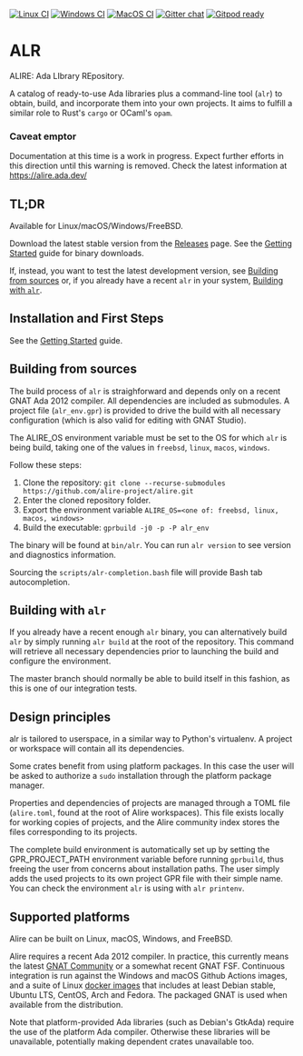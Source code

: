 [![Linux CI](https://github.com/alire-project/alire/workflows/CI%20linux/badge.svg)](https://github.com/alire-project/alire/actions)
[![Windows CI](https://github.com/alire-project/alire/workflows/CI%20Windows/badge.svg)](https://github.com/alire-project/alire/actions)
[![MacOS CI](https://github.com/alire-project/alire/workflows/CI%20macOS/badge.svg)](https://github.com/alire-project/alire/actions)
[![Gitter chat](https://badges.gitter.im/gitterHQ/gitter.png)](https://gitter.im/ada-lang/Alire)
[![Gitpod ready](https://img.shields.io/badge/Gitpod-ready-908a85?logo=gitpod)](https://gitpod.io/#https://github.com/alire-project/alire)

# ALR #

ALIRE: Ada LIbrary REpository.

A catalog of ready-to-use Ada libraries plus a command-line tool (`alr`) to
obtain, build, and incorporate them into your own projects. It aims to fulfill
a similar role to Rust's `cargo` or OCaml's `opam`.

### Caveat emptor ###

Documentation at this time is a work in progress. Expect further efforts in
this direction until this warning is removed. Check the latest information at
https://alire.ada.dev/

## TL;DR ##

Available for Linux/macOS/Windows/FreeBSD.

Download the latest stable version from the [Releases](https://github.com/alire-project/alire/releases) page. See the [Getting Started](doc/getting-started.md) guide for binary downloads.

If, instead, you want to test the latest development version, see [Building from sources](#building-from-sources) or, if you already have a recent `alr` in your system, [Building with `alr`](#building-with-alr).

## Installation and First Steps ##

See the [Getting Started](doc/getting-started.md) guide.

## Building from sources ##

The build process of `alr` is straighforward and depends only on a recent GNAT Ada 2012 compiler. All dependencies are included as submodules. A project file (`alr_env.gpr`) is provided to drive the build with all necessary configuration (which is also valid for editing with GNAT Studio).

The ALIRE_OS environment variable must be set to the OS for which `alr` is being build, taking one of the values in `freebsd`, `linux`, `macos`, `windows`.

Follow these steps:

1. Clone the repository: `git clone --recurse-submodules https://github.com/alire-project/alire.git`
1. Enter the cloned repository folder.
1. Export the environment variable `ALIRE_OS=<one of: freebsd, linux, macos, windows>`
1. Build the executable: `gprbuild -j0 -p -P alr_env`

The binary will be found at `bin/alr`. You can run `alr version` to see version and diagnostics information.

Sourcing the `scripts/alr-completion.bash` file will provide Bash tab autocompletion.

## Building with `alr`

If you already have a recent enough `alr` binary, you can alternatively build
`alr` by simply running `alr build` at the root of the repository. This command
will retrieve all necessary dependencies prior to launching the build and 
configure the environment.

The master branch should normally be able to build itself in this fashion, as
this is one of our integration tests.

## Design principles ##

alr is tailored to userspace, in a similar way to Python's virtualenv. A
project or workspace will contain all its dependencies.

Some crates benefit from using platform packages. In this case the user
will be asked to authorize a `sudo` installation through the platform package
manager.

Properties and dependencies of projects are managed through a TOML file
(`alire.toml`, found at the root of Alire workspaces). This file exists locally
for working copies of projects, and the Alire community index stores the files
corresponding to its projects.

The complete build environment is automatically set up by setting the
GPR_PROJECT_PATH environment variable before running `gprbuild`, thus freeing
the user from concerns about installation paths. The user simply adds the used
projects to its own project GPR file with their simple name. You can check the
environment `alr` is using with `alr printenv`.

## Supported platforms ##

Alire can be built on Linux, macOS, Windows, and FreeBSD.

Alire requires a recent Ada 2012 compiler. In practice, this currently means
the latest [GNAT Community](https://www.adacore.com/download) or a somewhat
recent GNAT FSF. Continuous integration is run against the Windows and macOS
Github Actions images, and a suite of Linux [docker
images](https://github.com/alire-project/alire/blob/538a3549a1dbbc6c09728cb987c71187578381b2/.github/workflows/ci-docker.yml#L20)
that includes at least Debian stable, Ubuntu LTS, CentOS, Arch and Fedora. The
packaged GNAT is used when available from the distribution.

Note that platform-provided Ada libraries (such as Debian's GtkAda) require the
use of the platform Ada compiler. Otherwise these libraries will be
unavailable, potentially making dependent crates unavailable too.
